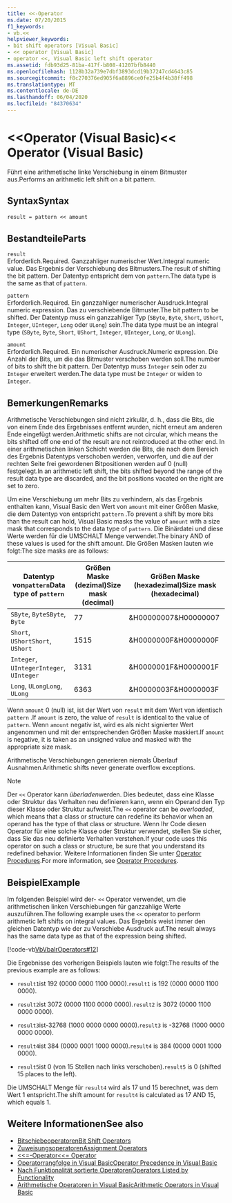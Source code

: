 ```yaml
---
title: <<-Operator
ms.date: 07/20/2015
f1_keywords:
- vb.<<
helpviewer_keywords:
- bit shift operators [Visual Basic]
- << operator [Visual Basic]
- operator <<, Visual Basic left shift operator
ms.assetid: fdb93d25-81ba-417f-b808-41207bfb8440
ms.openlocfilehash: 1128b32a739e7dbf3893dcd19b37247cd4643c85
ms.sourcegitcommit: f8c270376ed905f6a8896ce0fe25b4f4b38ff498
ms.translationtype: MT
ms.contentlocale: de-DE
ms.lasthandoff: 06/04/2020
ms.locfileid: "84370634"
---
```

# <a name="-operator-visual-basic"></a><span data-ttu-id="d256f-102">\<\<Operator (Visual Basic)</span><span class="sxs-lookup"><span data-stu-id="d256f-102">\<\< Operator (Visual Basic)</span></span>
<span data-ttu-id="d256f-103">Führt eine arithmetische linke Verschiebung in einem Bitmuster aus.</span><span class="sxs-lookup"><span data-stu-id="d256f-103">Performs an arithmetic left shift on a bit pattern.</span></span>  
  
## <a name="syntax"></a><span data-ttu-id="d256f-104">Syntax</span><span class="sxs-lookup"><span data-stu-id="d256f-104">Syntax</span></span>  
  
```vb  
result = pattern << amount  
```  
  
## <a name="parts"></a><span data-ttu-id="d256f-105">Bestandteile</span><span class="sxs-lookup"><span data-stu-id="d256f-105">Parts</span></span>  
 `result`  
 <span data-ttu-id="d256f-106">Erforderlich.</span><span class="sxs-lookup"><span data-stu-id="d256f-106">Required.</span></span> <span data-ttu-id="d256f-107">Ganzzahliger numerischer Wert.</span><span class="sxs-lookup"><span data-stu-id="d256f-107">Integral numeric value.</span></span> <span data-ttu-id="d256f-108">Das Ergebnis der Verschiebung des Bitmusters.</span><span class="sxs-lookup"><span data-stu-id="d256f-108">The result of shifting the bit pattern.</span></span> <span data-ttu-id="d256f-109">Der Datentyp entspricht dem von `pattern`.</span><span class="sxs-lookup"><span data-stu-id="d256f-109">The data type is the same as that of `pattern`.</span></span>  
  
 `pattern`  
 <span data-ttu-id="d256f-110">Erforderlich.</span><span class="sxs-lookup"><span data-stu-id="d256f-110">Required.</span></span> <span data-ttu-id="d256f-111">Ein ganzzahliger numerischer Ausdruck.</span><span class="sxs-lookup"><span data-stu-id="d256f-111">Integral numeric expression.</span></span> <span data-ttu-id="d256f-112">Das zu verschiebende Bitmuster.</span><span class="sxs-lookup"><span data-stu-id="d256f-112">The bit pattern to be shifted.</span></span> <span data-ttu-id="d256f-113">Der Datentyp muss ein ganzzahliger Typ (`SByte`, `Byte`, `Short`, `UShort`, `Integer`, `UInteger`, `Long` oder `ULong`) sein.</span><span class="sxs-lookup"><span data-stu-id="d256f-113">The data type must be an integral type (`SByte`, `Byte`, `Short`, `UShort`, `Integer`, `UInteger`, `Long`, or `ULong`).</span></span>  
  
 `amount`  
 <span data-ttu-id="d256f-114">Erforderlich.</span><span class="sxs-lookup"><span data-stu-id="d256f-114">Required.</span></span> <span data-ttu-id="d256f-115">Ein numerischer Ausdruck.</span><span class="sxs-lookup"><span data-stu-id="d256f-115">Numeric expression.</span></span> <span data-ttu-id="d256f-116">Die Anzahl der Bits, um die das Bitmuster verschoben werden soll.</span><span class="sxs-lookup"><span data-stu-id="d256f-116">The number of bits to shift the bit pattern.</span></span> <span data-ttu-id="d256f-117">Der Datentyp muss `Integer` sein oder zu `Integer` erweitert werden.</span><span class="sxs-lookup"><span data-stu-id="d256f-117">The data type must be `Integer` or widen to `Integer`.</span></span>  
  
## <a name="remarks"></a><span data-ttu-id="d256f-118">Bemerkungen</span><span class="sxs-lookup"><span data-stu-id="d256f-118">Remarks</span></span>  
 <span data-ttu-id="d256f-119">Arithmetische Verschiebungen sind nicht zirkulär, d. h., dass die Bits, die von einem Ende des Ergebnisses entfernt wurden, nicht erneut am anderen Ende eingefügt werden.</span><span class="sxs-lookup"><span data-stu-id="d256f-119">Arithmetic shifts are not circular, which means the bits shifted off one end of the result are not reintroduced at the other end.</span></span> <span data-ttu-id="d256f-120">In einer arithmetischen linken Schicht werden die Bits, die nach dem Bereich des Ergebnis Datentyps verschoben werden, verworfen, und die auf der rechten Seite frei gewordenen Bitpositionen werden auf 0 (null) festgelegt.</span><span class="sxs-lookup"><span data-stu-id="d256f-120">In an arithmetic left shift, the bits shifted beyond the range of the result data type are discarded, and the bit positions vacated on the right are set to zero.</span></span>  
  
 <span data-ttu-id="d256f-121">Um eine Verschiebung um mehr Bits zu verhindern, als das Ergebnis enthalten kann, Visual Basic den Wert von `amount` mit einer Größen Maske, die dem Datentyp von entspricht `pattern` .</span><span class="sxs-lookup"><span data-stu-id="d256f-121">To prevent a shift by more bits than the result can hold, Visual Basic masks the value of `amount` with a size mask that corresponds to the data type of `pattern`.</span></span> <span data-ttu-id="d256f-122">Die Binärdatei und diese Werte werden für die UMSCHALT Menge verwendet.</span><span class="sxs-lookup"><span data-stu-id="d256f-122">The binary AND of these values is used for the shift amount.</span></span> <span data-ttu-id="d256f-123">Die Größen Masken lauten wie folgt:</span><span class="sxs-lookup"><span data-stu-id="d256f-123">The size masks are as follows:</span></span>  
  
|<span data-ttu-id="d256f-124">Datentyp von`pattern`</span><span class="sxs-lookup"><span data-stu-id="d256f-124">Data type of `pattern`</span></span>|<span data-ttu-id="d256f-125">Größen Maske (dezimal)</span><span class="sxs-lookup"><span data-stu-id="d256f-125">Size mask (decimal)</span></span>|<span data-ttu-id="d256f-126">Größen Maske (hexadezimal)</span><span class="sxs-lookup"><span data-stu-id="d256f-126">Size mask (hexadecimal)</span></span>|  
|----------------------------|---------------------------|-------------------------------|  
|<span data-ttu-id="d256f-127">`SByte`, `Byte`</span><span class="sxs-lookup"><span data-stu-id="d256f-127">`SByte`, `Byte`</span></span>|<span data-ttu-id="d256f-128">7</span><span class="sxs-lookup"><span data-stu-id="d256f-128">7</span></span>|<span data-ttu-id="d256f-129">&H00000007</span><span class="sxs-lookup"><span data-stu-id="d256f-129">&H00000007</span></span>|  
|<span data-ttu-id="d256f-130">`Short`, `UShort`</span><span class="sxs-lookup"><span data-stu-id="d256f-130">`Short`, `UShort`</span></span>|<span data-ttu-id="d256f-131">15</span><span class="sxs-lookup"><span data-stu-id="d256f-131">15</span></span>|<span data-ttu-id="d256f-132">&H0000000F</span><span class="sxs-lookup"><span data-stu-id="d256f-132">&H0000000F</span></span>|  
|<span data-ttu-id="d256f-133">`Integer`, `UInteger`</span><span class="sxs-lookup"><span data-stu-id="d256f-133">`Integer`, `UInteger`</span></span>|<span data-ttu-id="d256f-134">31</span><span class="sxs-lookup"><span data-stu-id="d256f-134">31</span></span>|<span data-ttu-id="d256f-135">&H0000001F</span><span class="sxs-lookup"><span data-stu-id="d256f-135">&H0000001F</span></span>|  
|<span data-ttu-id="d256f-136">`Long`, `ULong`</span><span class="sxs-lookup"><span data-stu-id="d256f-136">`Long`, `ULong`</span></span>|<span data-ttu-id="d256f-137">63</span><span class="sxs-lookup"><span data-stu-id="d256f-137">63</span></span>|<span data-ttu-id="d256f-138">&H0000003F</span><span class="sxs-lookup"><span data-stu-id="d256f-138">&H0000003F</span></span>|  
  
 <span data-ttu-id="d256f-139">Wenn `amount` 0 (null) ist, ist der Wert von `result` mit dem Wert von identisch `pattern` .</span><span class="sxs-lookup"><span data-stu-id="d256f-139">If `amount` is zero, the value of `result` is identical to the value of `pattern`.</span></span> <span data-ttu-id="d256f-140">Wenn `amount` negativ ist, wird es als nicht signierter Wert angenommen und mit der entsprechenden Größen Maske maskiert.</span><span class="sxs-lookup"><span data-stu-id="d256f-140">If `amount` is negative, it is taken as an unsigned value and masked with the appropriate size mask.</span></span>  
  
 <span data-ttu-id="d256f-141">Arithmetische Verschiebungen generieren niemals Überlauf Ausnahmen.</span><span class="sxs-lookup"><span data-stu-id="d256f-141">Arithmetic shifts never generate overflow exceptions.</span></span>  
  
> [!NOTE]
> <span data-ttu-id="d256f-142">Der `<<` Operator kann *überladen*werden. Dies bedeutet, dass eine Klasse oder Struktur das Verhalten neu definieren kann, wenn ein Operand den Typ dieser Klasse oder Struktur aufweist.</span><span class="sxs-lookup"><span data-stu-id="d256f-142">The `<<` operator can be *overloaded*, which means that a class or structure can redefine its behavior when an operand has the type of that class or structure.</span></span> <span data-ttu-id="d256f-143">Wenn Ihr Code diesen Operator für eine solche Klasse oder Struktur verwendet, stellen Sie sicher, dass Sie das neu definierte Verhalten verstehen.</span><span class="sxs-lookup"><span data-stu-id="d256f-143">If your code uses this operator on such a class or structure, be sure that you understand its redefined behavior.</span></span> <span data-ttu-id="d256f-144">Weitere Informationen finden Sie unter [Operator Procedures](../../programming-guide/language-features/procedures/operator-procedures.md).</span><span class="sxs-lookup"><span data-stu-id="d256f-144">For more information, see [Operator Procedures](../../programming-guide/language-features/procedures/operator-procedures.md).</span></span>  
  
## <a name="example"></a><span data-ttu-id="d256f-145">Beispiel</span><span class="sxs-lookup"><span data-stu-id="d256f-145">Example</span></span>  
 <span data-ttu-id="d256f-146">Im folgenden Beispiel wird der- `<<` Operator verwendet, um die arithmetischen linken Verschiebungen für ganzzahlige Werte auszuführen.</span><span class="sxs-lookup"><span data-stu-id="d256f-146">The following example uses the `<<` operator to perform arithmetic left shifts on integral values.</span></span> <span data-ttu-id="d256f-147">Das Ergebnis weist immer den gleichen Datentyp wie der zu Verschiebe Ausdruck auf.</span><span class="sxs-lookup"><span data-stu-id="d256f-147">The result always has the same data type as that of the expression being shifted.</span></span>  
  
 [!code-vb[VbVbalrOperators#12](~/samples/snippets/visualbasic/VS_Snippets_VBCSharp/VbVbalrOperators/VB/Class1.vb#12)]  
  
 <span data-ttu-id="d256f-148">Die Ergebnisse des vorherigen Beispiels lauten wie folgt:</span><span class="sxs-lookup"><span data-stu-id="d256f-148">The results of the previous example are as follows:</span></span>  
  
- <span data-ttu-id="d256f-149">`result1`ist 192 (0000 0000 1100 0000).</span><span class="sxs-lookup"><span data-stu-id="d256f-149">`result1` is 192 (0000 0000 1100 0000).</span></span>  
  
- <span data-ttu-id="d256f-150">`result2`ist 3072 (0000 1100 0000 0000).</span><span class="sxs-lookup"><span data-stu-id="d256f-150">`result2` is 3072 (0000 1100 0000 0000).</span></span>  
  
- <span data-ttu-id="d256f-151">`result3`ist-32768 (1000 0000 0000 0000).</span><span class="sxs-lookup"><span data-stu-id="d256f-151">`result3` is -32768 (1000 0000 0000 0000).</span></span>  
  
- <span data-ttu-id="d256f-152">`result4`ist 384 (0000 0001 1000 0000).</span><span class="sxs-lookup"><span data-stu-id="d256f-152">`result4` is 384 (0000 0001 1000 0000).</span></span>  
  
- <span data-ttu-id="d256f-153">`result5`ist 0 (von 15 Stellen nach links verschoben).</span><span class="sxs-lookup"><span data-stu-id="d256f-153">`result5` is 0 (shifted 15 places to the left).</span></span>  
  
 <span data-ttu-id="d256f-154">Die UMSCHALT Menge für `result4` wird als 17 und 15 berechnet, was dem Wert 1 entspricht.</span><span class="sxs-lookup"><span data-stu-id="d256f-154">The shift amount for `result4` is calculated as 17 AND 15, which equals 1.</span></span>  
  
## <a name="see-also"></a><span data-ttu-id="d256f-155">Weitere Informationen</span><span class="sxs-lookup"><span data-stu-id="d256f-155">See also</span></span>

- [<span data-ttu-id="d256f-156">Bitschiebeoperatoren</span><span class="sxs-lookup"><span data-stu-id="d256f-156">Bit Shift Operators</span></span>](bit-shift-operators.md)
- [<span data-ttu-id="d256f-157">Zuweisungsoperatoren</span><span class="sxs-lookup"><span data-stu-id="d256f-157">Assignment Operators</span></span>](assignment-operators.md)
- [<span data-ttu-id="d256f-158"><<=-Operator</span><span class="sxs-lookup"><span data-stu-id="d256f-158"><<= Operator</span></span>](left-shift-assignment-operator.md)
- [<span data-ttu-id="d256f-159">Operatorrangfolge in Visual Basic</span><span class="sxs-lookup"><span data-stu-id="d256f-159">Operator Precedence in Visual Basic</span></span>](operator-precedence.md)
- [<span data-ttu-id="d256f-160">Nach Funktionalität sortierte Operatoren</span><span class="sxs-lookup"><span data-stu-id="d256f-160">Operators Listed by Functionality</span></span>](operators-listed-by-functionality.md)
- [<span data-ttu-id="d256f-161">Arithmetische Operatoren in Visual Basic</span><span class="sxs-lookup"><span data-stu-id="d256f-161">Arithmetic Operators in Visual Basic</span></span>](../../programming-guide/language-features/operators-and-expressions/arithmetic-operators.md)
